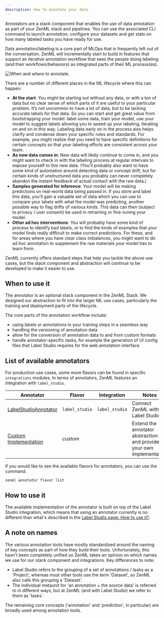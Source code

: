 ```yaml
---
description: How to annotate your data
---
```


Annotators are a stack component that enables the use of data annotation as part
of your ZenML stack and pipelines. You can use the associated CLI command to
launch annotation, configure your datasets and get stats on how many labeled
tasks you have ready for use.

Data annotation/labeling is a core part of MLOps that is frequently left out
of the conversation. ZenML will incrementally start to build in features that
support an iterative annotation workflow that sees the people doing labeling
(and their workflows/behaviors) as integrated parts of their ML process(es).

![When and where to annotate.](../assets/annotation/annotation-when-where.png)

There are a number of different places in the ML lifecycle where this can
happen:

- **At the start**: You might be starting out without any data, or with a ton of
  data but no clear sense of which parts of it are useful to your particular
  problem. It’s not uncommon to have a lot of data, but to be lacking accurate
  labels for that data. So you can start and get great value from bootstrapping
  your model: label some data, train your model, use your model to suggest
  labels allowing you to speed up your labeling, iterating on and on in this
  way. Labeling data early on in the process also helps clarify and condense
  down your specific rules and standards. For example, you might realize that
  you need to have specific definitions for certain concepts so that your
  labeling efforts are consistent across your team.
- **As new data comes in**: New data will likely continue to come in, and you
  might want to check in with the labeling process at regular intervals to
  expose yourself to this new data. (You’ll probably also want to have some kind
  of automation around detecting data or concept drift, but for certain kinds of
  unstructured data you probably can never completely abandon the instant
  feedback of actual contact with the raw data.)
- **Samples generated for inference**: Your model will be making predictions on
  real-world data being passed in. If you store and label this data, you’ll gain
  a valuable set of data which you can use to compare your labels with what the
  model was predicting, another possible way to flag drifts of various kinds.
  This data can then (subject to privacy / user consent) be used in retraining
  or fine-tuning your model.
- **Other ad hoc interventions**: You will probably have some kind of process to
  identify bad labels, or to find the kinds of examples that your model finds
  really difficult to make correct predictions. For these, and for areas where
  you have clear class imbalances, you might want to do ad hoc annotation to
  supplement the raw materials your model has to learn from.

ZenML currently offers standard steps that help you tackle the above use cases,
but the stack component and abstraction will continue to be developed to make it
easier to use.

## When to use it

The annotator is an optional stack component in the ZenML Stack. We designed our
abstraction to fit into the larger ML use cases, particularly the training and
deployment parts of the lifecycle.

The core parts of the annotation workflow include:

- using labels or annotations in your training steps in a seamless way
- handling the versioning of annotation data
- allow for the conversion of annotation data to and from custom formats
- handle annotator-specific tasks, for example the generation of UI config files
  that Label Studio requires for the web annotation interface

## List of available annotators

For production use cases, some more flavors can be found in specific
`integrations` modules. In terms of annotators, ZenML features an integration with
`label_studio`.

| Annotator | Flavor | Integration | Notes             |
|----------------|--------|-------------|-------------------|
| [LabelStudioAnnotator](./label-studio.md) | `label_studio` | `label_studio` | Connect ZenML with Label Studio |
| [Custom Implementation](./custom.md) | _custom_ | | Extend the annotator abstraction and provide your own implementation |

If you would like to see the available flavors for annotators, you can use
the command:

```shell
zenml annotator flavor list
```

## How to use it

The available implementation of the annotator is built on top of the Label
Studio integration, which means that using an annotator currently is no
different than what's described in the [Label Studio page: How to use
it?](./label_studio.md#how-to-use-it).

## A note on names

The various annotation tools have mostly standardized around the naming of key
concepts as part of how they build their tools. Unfortunately, this hasn't been
completely unified so ZenML takes an opinion on which names we use for our stack
component and integrations. Key differences to note:

- Label Studio refers to the grouping of a set of annotations / tasks as a
  'Project', whereas most other tools use the term 'Dataset', so ZenML also
  calls this grouping a 'Dataset'.
- The individual metaunit for 'an annotation + the source data' is referred to
  in different ways, but at ZenML (and with Label Studio) we refer to them as
  'tasks'.

The remaining core concepts ('annotation' and 'prediction', in particular) are
broadly used among annotation tools.
